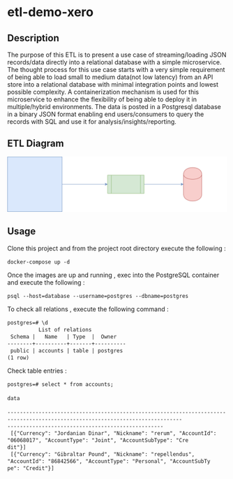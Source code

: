 # etl-demo-xero

## Description

The purpose of this ETL is to present a use case of streaming/loading JSON records/data directly into a relational database with a simple microservice.
The thought process for this use case starts with a very simple requirement of being able to load small to medium data(not low latency) from an API store into a relational database with minimal integration points and lowest possible complexity. A containerization mechanism is used for this microservice to enhance the flexibility of being able to deploy it in multiple/hybrid environments. The data is posted in a Postgresql database in a binary JSON format enabling end users/consumers to query the records with SQL and use it for analysis/insights/reporting. 

## ETL Diagram
![ETL Diagram](etl.drawio.svg)

## Usage

Clone this project and from the project root directory execute the following :

```
docker-compose up -d
```
Once the images are up and running , exec into the PostgreSQL container and execute the following :

```
psql --host=database --username=postgres --dbname=postgres
```

To check all relations , execute the following command :

```
postgres=# \d
          List of relations
 Schema |   Name   | Type  |  Owner   
--------+----------+-------+----------
 public | accounts | table | postgres
(1 row)
```

Check table entries :

```
postgres=# select * from accounts;
                                                                                      data                                    
                                                  
------------------------------------------------------------------------------------------------------------------------------
--------------------------------------------------
 [{"Currency": "Jordanian Dinar", "Nickname": "rerum", "AccountId": "06068017", "AccountType": "Joint", "AccountSubType": "Cre
dit"}]
 [{"Currency": "Gibraltar Pound", "Nickname": "repellendus", "AccountId": "86842566", "AccountType": "Personal", "AccountSubTy
pe": "Credit"}]
```
